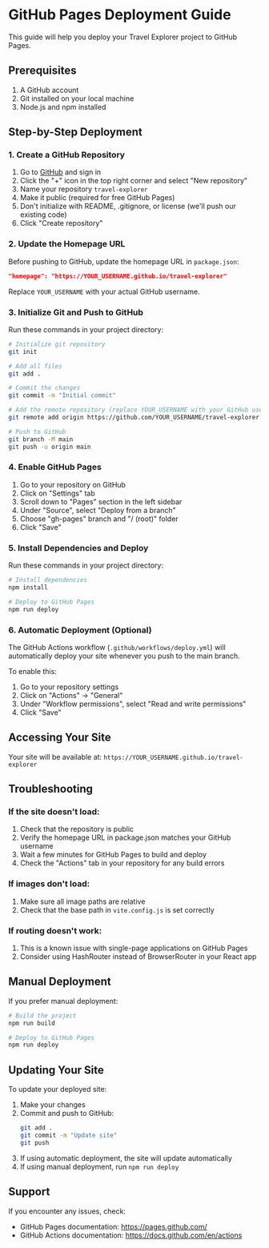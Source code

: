 # GitHub Pages Deployment Guide

This guide will help you deploy your Travel Explorer project to GitHub Pages.

## Prerequisites

1. A GitHub account
2. Git installed on your local machine
3. Node.js and npm installed

## Step-by-Step Deployment

### 1. Create a GitHub Repository

1. Go to [GitHub](https://github.com) and sign in
2. Click the "+" icon in the top right corner and select "New repository"
3. Name your repository `travel-explorer`
4. Make it public (required for free GitHub Pages)
5. Don't initialize with README, .gitignore, or license (we'll push our existing code)
6. Click "Create repository"

### 2. Update the Homepage URL

Before pushing to GitHub, update the homepage URL in `package.json`:

```json
"homepage": "https://YOUR_USERNAME.github.io/travel-explorer"
```

Replace `YOUR_USERNAME` with your actual GitHub username.

### 3. Initialize Git and Push to GitHub

Run these commands in your project directory:

```bash
# Initialize git repository
git init

# Add all files
git add .

# Commit the changes
git commit -m "Initial commit"

# Add the remote repository (replace YOUR_USERNAME with your GitHub username)
git remote add origin https://github.com/YOUR_USERNAME/travel-explorer.git

# Push to GitHub
git branch -M main
git push -u origin main
```

### 4. Enable GitHub Pages

1. Go to your repository on GitHub
2. Click on "Settings" tab
3. Scroll down to "Pages" section in the left sidebar
4. Under "Source", select "Deploy from a branch"
5. Choose "gh-pages" branch and "/ (root)" folder
6. Click "Save"

### 5. Install Dependencies and Deploy

Run these commands in your project directory:

```bash
# Install dependencies
npm install

# Deploy to GitHub Pages
npm run deploy
```

### 6. Automatic Deployment (Optional)

The GitHub Actions workflow (`.github/workflows/deploy.yml`) will automatically deploy your site whenever you push to the main branch.

To enable this:

1. Go to your repository settings
2. Click on "Actions" → "General"
3. Under "Workflow permissions", select "Read and write permissions"
4. Click "Save"

## Accessing Your Site

Your site will be available at: `https://YOUR_USERNAME.github.io/travel-explorer`

## Troubleshooting

### If the site doesn't load:
1. Check that the repository is public
2. Verify the homepage URL in package.json matches your GitHub username
3. Wait a few minutes for GitHub Pages to build and deploy
4. Check the "Actions" tab in your repository for any build errors

### If images don't load:
1. Make sure all image paths are relative
2. Check that the base path in `vite.config.js` is set correctly

### If routing doesn't work:
1. This is a known issue with single-page applications on GitHub Pages
2. Consider using HashRouter instead of BrowserRouter in your React app

## Manual Deployment

If you prefer manual deployment:

```bash
# Build the project
npm run build

# Deploy to GitHub Pages
npm run deploy
```

## Updating Your Site

To update your deployed site:

1. Make your changes
2. Commit and push to GitHub:
   ```bash
   git add .
   git commit -m "Update site"
   git push
   ```
3. If using automatic deployment, the site will update automatically
4. If using manual deployment, run `npm run deploy`

## Support

If you encounter any issues, check:
- GitHub Pages documentation: https://pages.github.com/
- GitHub Actions documentation: https://docs.github.com/en/actions
